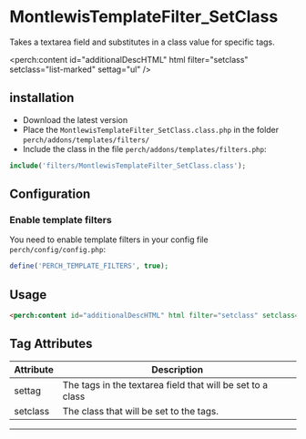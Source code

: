 # MontlewisTemplateFilter_SetClass
Takes a textarea field and substitutes in a class value for specific tags.

<perch:content id="additionalDescHTML" html filter="setclass" setclass="list-marked" settag="ul" />

## installation
- Download the latest version
- Place the `MontlewisTemplateFilter_SetClass.class.php` in the folder `perch/addons/templates/filters/`
- Include the class in the file `perch/addons/templates/filters.php`:

```php
include('filters/MontlewisTemplateFilter_SetClass.class');
```


## Configuration

### Enable template filters

You need to enable template filters in your config file `perch/config/config.php`:

```php
define('PERCH_TEMPLATE_FILTERS', true);
```


## Usage

```html
<perch:content id="additionalDescHTML" html filter="setclass" setclass="list-marked" settag="ul" />
```



## Tag Attributes

| Attribute  | Description                     |
|------------|---------------------------------|
| settag    | The tags in the textarea field that will be set to a class |
| setclass     | The class that will be set to the tags. |



---
